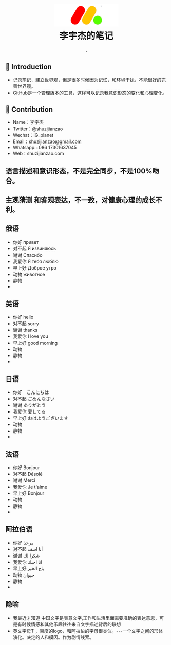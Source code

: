  <h1  align="center"> 
  <br>
  <a href="https://github.com/shuzijianzao/Spiral3D/blob/master/Picture/SHUZIJIANZAO"><img src="https://github.com/shuzijianzao/Spiral3D/blob/master/Picture/SHUZIJIANZAO.png" alt="SHUZIJIANZAO" width="200"></a>
  <br>
  李宇杰的笔记
  <br>
</h1>

<h4 align="center"><a href="http://shuzijianzao.com" target="_blank"></a>.</h4>

## 🚀 Introduction
- 记录笔记，建立世界观，但是很多时候因为记忆，和环境干扰，不能很好的完善世界观。
- GitHub是一个管理版本的工具，这样可以记录我意识形态的变化和心理变化。

## 👬 Contribution
- Name：李宇杰
- Twitter：@shuzijianzao
- Wechat：IG_planet
- Email：shuzijianzao@gmail.com
- Whatsapp:+086 17301637045
- Web：shuzijianzao.com

## 语言描述和意识形态，不是完全同步，不是100%吻合。

## 主观猜测 和客观表达，不一致，对健康心理的成长不利。

## 俄语
- 你好 привет
- 对不起 Я извиняюсь
- 谢谢 Спасибо
- 我爱你 Я тебя люблю
- 早上好 Доброе утро
- 动物 животное
- 静物
- 

## 英语
- 你好  hello
- 对不起  sorry
- 谢谢  thanks
- 我爱你 I love you
- 早上好 good morning
- 动物
- 静物
- 

## 日语
- 你好　こんにちは
- 对不起 ごめんなさい
- 谢谢  ありがとう
- 我爱你  愛してる
- 早上好 おはようございます
- 动物
- 静物
- 

## 法语
- 你好 Bonjour
- 对不起 Désolé
- 谢谢 Merci
- 我爱你  Je t'aime
- 早上好 Bonjour
- 动物 
- 静物 
- 
  
## 阿拉伯语
- 你好    مرحبا
- 对不起 أنا آسف
- 谢谢  شكرا لك
- 我爱你 انا احبك
- 早上好 باح الخير
- 动物   حيوان
- 静物
- 

##

## 隐喻
- 我最近才知道 中国文字是表意文字,工作和生活里面需要准确的表达意思，可是有时候情感和其他乐趣往往来自文字描述背后的联想
- 英文字母T ，百度的logo，和阿拉伯的字母很类似。---一个文字之间的形体演化。决定的人和模因。作为剧情线索。